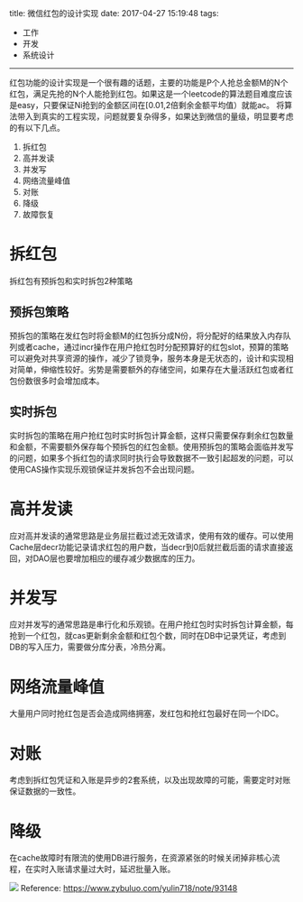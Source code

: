 title: 微信红包的设计实现
date: 2017-04-27 15:19:48
tags:
- 工作
- 开发
- 系统设计

---

红包功能的设计实现是一个很有趣的话题，主要的功能是P个人抢总金额M的N个红包，满足先抢的N个人能抢到红包。如果这是一个leetcode的算法题目难度应该是easy，只要保证Ni抢到的金额区间在[0.01,2倍剩余金额平均值）就能ac。
将算法带入到真实的工程实现，问题就要复杂得多，如果达到微信的量级，明显要考虑的有以下几点。
1. 拆红包
2. 高并发读
3. 并发写
4. 网络流量峰值
5. 对账
6. 降级
7. 故障恢复

# 拆红包
拆红包有预拆包和实时拆包2种策略
## 预拆包策略
预拆包的策略在发红包时将金额M的红包拆分成N份，将分配好的结果放入内存队列或者cache，通过incr操作在用户抢红包时分配预算好的红包slot，预算的策略可以避免对共享资源的操作，减少了锁竞争，服务本身是无状态的，设计和实现相对简单，伸缩性较好。劣势是需要额外的存储空间，如果存在大量活跃红包或者红包份数很多时会增加成本。
## 实时拆包
实时拆包的策略在用户抢红包时实时拆包计算金额，这样只需要保存剩余红包数量和金额，不需要额外保存每个预拆包的红包金额。使用预拆包的策略会面临并发写的问题，如果多个拆红包的请求同时执行会导致数据不一致引起超发的问题，可以使用CAS操作实现乐观锁保证并发拆包不会出现问题。

# 高并发读
应对高并发读的通常思路是业务层拦截过滤无效请求，使用有效的缓存。可以使用Cache层decr功能记录请求红包的用户数，当decr到0后就拦截后面的请求直接返回，对DAO层也要增加相应的缓存减少数据库的压力。

# 并发写
应对并发写的通常思路是串行化和乐观锁。在用户抢红包时实时拆包计算金额，每抢到一个红包，就cas更新剩余金额和红包个数，同时在DB中记录凭证，考虑到DB的写入压力，需要做分库分表，冷热分离。

# 网络流量峰值
大量用户同时抢红包是否会造成网络拥塞，发红包和抢红包最好在同一个IDC。

# 对账
考虑到拆红包凭证和入账是异步的2套系统，以及出现故障的可能，需要定时对账保证数据的一致性。

# 降级
在cache故障时有限流的使用DB进行服务，在资源紧张的时候关闭掉非核心流程，在实时入账请求量过大时，延迟批量入账。

![](http://hexo-tuchuan.qiniudn.com/wechat-small.jpg)
Reference:
https://www.zybuluo.com/yulin718/note/93148

